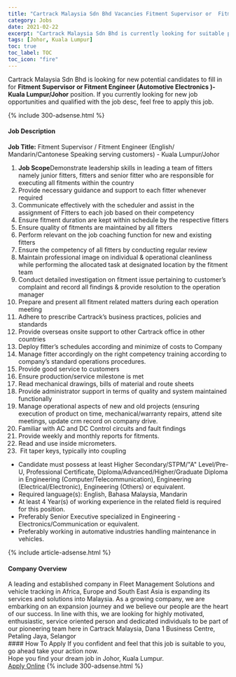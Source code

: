 ```yaml
---
title: "Cartrack Malaysia Sdn Bhd Vacancies Fitment Supervisor or  Fitment Engineer (Automotive Electronics )-Kuala Lumpur/Johor" 
category: Jobs 
date: 2021-02-22 
excerpt: "Cartrack Malaysia Sdn Bhd is currently looking for suitable person to fill in the Fitment Supervisor or  Fitment Engineer (Automotive Electronics )-Kuala Lumpur/Johor which based in Johor, Kuala Lumpur" 
tags: [Johor, Kuala Lumpur] 
toc: true 
toc_label: TOC 
toc_icon: "fire" 
--- 
```


<p>Cartrack Malaysia Sdn Bhd is looking for new potential candidates to fill in for <b>Fitment Supervisor or  Fitment Engineer (Automotive Electronics )-Kuala Lumpur/Johor</b> position. If you currently looking for new job opportunities and qualified with the job desc, feel free to apply this job.
</p>{% include 300-adsense.html %} 
<div><div><h4>Job Description</h4></div><div><div><span><div><p><strong>Job Title:</strong>&#160;Fitment Supervisor / Fitment Engineer (English/ Mandarin/Cantonese Speaking serving customers) - Kuala Lumpur/Johor</p><ol><li><strong>Job Scope</strong>Demonstrate leadership skills in leading a team of fitters namely junior fitters, fitters and senior fitter who are responsible for executing all fitments within the country</li><li>Provide necessary guidance and&#160;support to each fitter whenever required</li><li>Communicate effectively with the scheduler and assist in the assignment of Fitters to each job based on their competency</li><li>Ensure fitment duration are kept within schedule by the respective fitters</li><li>Ensure quality of fitments are maintained by all fitters</li><li>Perform relevant on the job coaching function for new and existing fitters</li><li>Ensure the competency of all fitters by conducting regular review</li><li>Maintain professional image on individual &amp; operational cleanliness while performing the allocated task at designated location by the fitment team</li><li>Conduct detailed investigation on fitment issue pertaining to customer&#8217;s complaint and record all findings &amp; provide resolution to the operation manager</li><li>Prepare and present all fitment related matters during each operation meeting</li><li>Adhere to prescribe Cartrack&#8217;s business practices, policies and standards</li><li>Provide overseas onsite support to other Cartrack office in other countries</li><li>Deploy fitter&#8217;s schedules according and minimize of costs to Company</li><li>Manage fitter accordingly on the right competency training according to company&#8217;s standard operations procedures.</li><li>Provide good service to customers</li><li>Ensure production/service milestone is met</li><li>Read mechanical drawings, bills of material and route sheets</li><li>Provide administrator support in terms of quality and system maintained functionally</li><li>Manage operational aspects of new and old projects (ensuring execution of product on time, mechanical/warranty repairs, attend site meetings, update crm record on company drive.</li><li>Familiar with AC and DC Control circuits and fault findings</li><li>Provide weekly and monthly reports for fitments.</li><li>Read and use inside micrometers.&#160;&#160;</li><li>&#160;Fit taper keys, typically into coupling</li></ol><ul><li>Candidate must possess at least Higher Secondary/STPM/"A" Level/Pre-U, Professional Certificate, Diploma/Advanced/Higher/Graduate Diploma in Engineering (Computer/Telecommunication), Engineering (Electrical/Electronic), Engineering (Others) or equivalent.</li><li>Required language(s):&#160;English, Bahasa Malaysia, Mandarin</li><li>At least 4&#160;Year(s) of working experience in the related field is required for this position.</li><li>Preferably Senior Executive specialized in Engineering - Electronics/Communication or equivalent.</li><li>Preferably working in automative industries handling maintenance in vehicles.</li></ul></div></span></div></div></div> 
{% include article-adsense.html %} 
<div><div><h4>Company Overview</h4></div><div><div><span><div><div>A leading and established company in Fleet Management Solutions and vehicle tracking in Africa, Europe and South East Asia is expanding its services and solutions into Malaysia. As a growing company, we are embarking on an expansion journey and we believe our people are the heart of our success. In line with this, we are looking for highly motivated, enthusiastic, service oriented person and dedicated individuals to be part of our pioneering team here in Cartrack Malaysia, Dana 1 Business Centre, Petaling Jaya, Selangor</div></div></span></div></div></div> 
#### How To Apply 
If you confident and feel that this job is suitable to you, go ahead take your action now. <br/> 
Hope you find your dream job in Johor, Kuala Lumpur. <br/> 
<a href="https://www.jobstreet.com.my/en/job/fitment-supervisor-or-fitment-engineer-automotive-electronics-kuala-lumpur-johor-4487741?jobId=jobstreet-my-job-4487741&" class="btn btn--info" target="_blank" rel="nofollow noopenner">Apply Online</a> 
{% include 300-adsense.html %} 